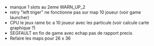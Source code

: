 - manque 1 slots au 2eme WARN_UP_2
- retry "left triger" ne fonctionne pas sur map 10 joueur (voir game launcher)
- CPU le jeux rame bc a 10 joueur avec les particule (voir calcule carte graphique ?)
- SEGFAULT en fin de game avec echap pas de rapport precis
- Refaire les maps pour 26 x 36
